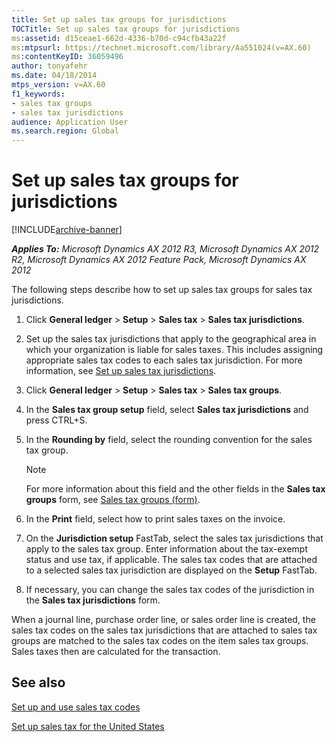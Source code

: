 ```yaml
---
title: Set up sales tax groups for jurisdictions
TOCTitle: Set up sales tax groups for jurisdictions
ms:assetid: d15ceae1-662d-4336-b70d-c94cfb43a22f
ms:mtpsurl: https://technet.microsoft.com/library/Aa551024(v=AX.60)
ms:contentKeyID: 36059496
author: tonyafehr
ms.date: 04/18/2014
mtps_version: v=AX.60
f1_keywords:
- sales tax groups
- sales tax jurisdictions
audience: Application User
ms.search.region: Global
---
```


# Set up sales tax groups for jurisdictions 


[!INCLUDE[archive-banner](includes/archive-banner.md)]


_**Applies To:** Microsoft Dynamics AX 2012 R3, Microsoft Dynamics AX 2012 R2, Microsoft Dynamics AX 2012 Feature Pack, Microsoft Dynamics AX 2012_

The following steps describe how to set up sales tax groups for sales tax jurisdictions.

1.  Click **General ledger** \> **Setup** \> **Sales tax** \> **Sales tax jurisdictions**.

2.  Set up the sales tax jurisdictions that apply to the geographical area in which your organization is liable for sales taxes. This includes assigning appropriate sales tax codes to each sales tax jurisdiction. For more information, see [Set up sales tax jurisdictions](set-up-sales-tax-jurisdictions.md).

3.  Click **General ledger** \> **Setup** \> **Sales tax** \> **Sales tax groups**.

4.  In the **Sales tax group setup** field, select **Sales tax jurisdictions** and press CTRL+S.

5.  In the **Rounding by** field, select the rounding convention for the sales tax group.
    

    > [!NOTE]
    > <P>For more information about this field and the other fields in the <STRONG>Sales tax groups</STRONG> form, see <A href="https://technet.microsoft.com/library/aa498345(v=ax.60)">Sales tax groups (form)</A>.</P>



6.  In the **Print** field, select how to print sales taxes on the invoice.

7.  On the **Jurisdiction setup** FastTab, select the sales tax jurisdictions that apply to the sales tax group. Enter information about the tax-exempt status and use tax, if applicable. The sales tax codes that are attached to a selected sales tax jurisdiction are displayed on the **Setup** FastTab.

8.  If necessary, you can change the sales tax codes of the jurisdiction in the **Sales tax jurisdictions** form.

When a journal line, purchase order line, or sales order line is created, the sales tax codes on the sales tax jurisdictions that are attached to sales tax groups are matched to the sales tax codes on the item sales tax groups. Sales taxes then are calculated for the transaction.

## See also

[Set up and use sales tax codes](set-up-and-use-sales-tax-codes.md)

[Set up sales tax for the United States](set-up-sales-tax-for-the-united-states.md)

  


